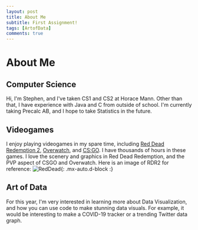 ```yaml
---
layout: post
title: About Me
subtitle: First Assignment!
tags: [ArtofData]
comments: true
---
```


# About Me

## Computer Science

Hi, I'm Stephen, and I've taken CS1 and CS2 at Horace Mann. Other than that, I have experience with Java and C from outside of school. I'm currently taking Precalc AB, and I hope to take Statistics in the future.

## Videogames

I enjoy playing videogames in my spare time, including [Red Dead Redemption 2](https://www.rockstargames.com/reddeadredemption2/), [Overwatch](https://playoverwatch.com/en-us/), and [CS:GO](https://store.steampowered.com/app/730/CounterStrike_Global_Offensive/). I have thousands of hours in these games. I love the scenery and graphics in Red Dead Redemption, and the PVP aspect of CSGO and Overwatch. Here is an image of RDR2 for reference: ![RedDead](https://cdn3.dualshockers.com/wp-content/uploads/2018/10/Red-Dead-Redemption-2.jpg){: .mx-auto.d-block :}

## Art of Data
    
For this year, I'm very interested in learning more about Data Visualization, and how you can use code to make stunning data visuals. For example, it would be interesting to make a COVID-19 tracker or a trending Twitter data graph.

